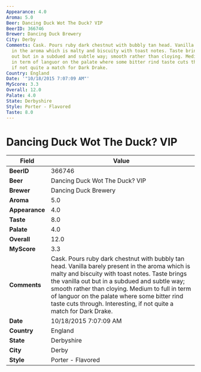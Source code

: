 ```yaml
---
Appearance: 4.0
Aroma: 5.0
Beer: Dancing Duck Wot The Duck? VIP
BeerID: 366746
Brewer: Dancing Duck Brewery
City: Derby
Comments: Cask. Pours ruby dark chestnut with bubbly tan head. Vanilla barely present
  in the aroma which is malty and biscuity with toast notes. Taste brings the vanilla
  out but in a subdued and subtle way; smooth rather than cloying. Medium to full
  in term of languor on the palate where some bitter rind taste cuts through. Interesting,
  if not quite a match for Dark Drake.
Country: England
Date: '"10/18/2015 7:07:09 AM"'
MyScore: 3.3
Overall: 12.0
Palate: 4.0
State: Derbyshire
Style: Porter - Flavored
Taste: 8.0
---
```


# Dancing Duck Wot The Duck? VIP

| Field         | Value |
|---------------|-------|
| **BeerID** | 366746 |
| **Beer** | Dancing Duck Wot The Duck? VIP |
| **Brewer** | Dancing Duck Brewery |
| **Aroma** | 5.0 |
| **Appearance** | 4.0 |
| **Taste** | 8.0 |
| **Palate** | 4.0 |
| **Overall** | 12.0 |
| **MyScore** | 3.3 |
| **Comments** | Cask. Pours ruby dark chestnut with bubbly tan head. Vanilla barely present in the aroma which is malty and biscuity with toast notes. Taste brings the vanilla out but in a subdued and subtle way; smooth rather than cloying. Medium to full in term of languor on the palate where some bitter rind taste cuts through. Interesting, if not quite a match for Dark Drake. |
| **Date** | 10/18/2015 7:07:09 AM |
| **Country** | England |
| **State** | Derbyshire |
| **City** | Derby |
| **Style** | Porter - Flavored |
